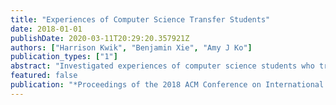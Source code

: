 ```yaml
---
title: "Experiences of Computer Science Transfer Students"
date: 2018-01-01
publishDate: 2020-03-11T20:29:20.357921Z
authors: ["Harrison Kwik", "Benjamin Xie", "Amy J Ko"]
publication_types: ["1"]
abstract: "Investigated experiences of computer science students who transferred to a university, finding that univeristy inter-ventions helped support social transition but did not eliminate gaps in academic performance."
featured: false
publication: "*Proceedings of the 2018 ACM Conference on International Computing Education Research*"
---
```


